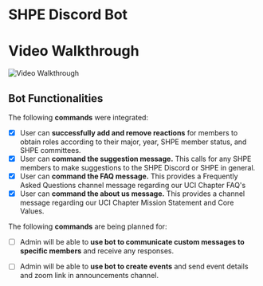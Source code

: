 # SHPE Discord Bot

# Video Walkthrough
<img src='./pictures/shpe bot - readme.gif' title='Video Walkthrough' width='' alt='Video Walkthrough' />

## Bot Functionalities

The following **commands** were integrated:

* [X] User can **successfully add and remove reactions** for members to obtain roles according to their major, year, SHPE member status, and SHPE committees. 
* [X] User can **command the suggestion message.** This calls for any SHPE members to make suggestions to the SHPE Discord or SHPE in general.
* [X] User can **command the FAQ message.** This provides a Frequently Asked Questions channel message regarding our UCI Chapter FAQ's
* [X] User can **command the about us message.** This provides a channel message regarding our UCI Chapter Mission Statement and Core Values.

The following **commands** are being planned for:

* [ ] Admin will be able to **use bot to communicate custom messages to specific members** and receive any responses.
* [ ] Admin will be able to **use bot to create events** and send event details and zoom link in announcements channel.

